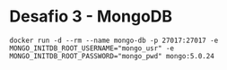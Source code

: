 # Desafio 3 - MongoDB
```
docker run -d --rm --name mongo-db -p 27017:27017 -e MONGO_INITDB_ROOT_USERNAME="mongo_usr" -e MONGO_INITDB_ROOT_PASSWORD="mongo_pwd" mongo:5.0.24
```
